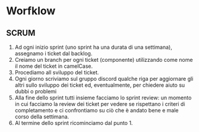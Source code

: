 # Worfklow
## SCRUM
1. Ad ogni inizio sprint (uno sprint ha una durata di una settimana), assegnamo i ticket dal backlog.
2. Creiamo un branch per ogni ticket (componente) utilizzando come nome il nome del ticket in camelCase.
3. Procediamo all sviluppo del ticket.
4. Ogni giorno scriviamo sul gruppo discord qualche riga per aggiornare gli altri sullo sviluppo dei ticket ed, eventualmente, per chiedere aiuto su dubbi o problemi
5. Alla fine dello sprint tutti insieme facciamo lo sprint review: un momento in cui facciamo la review dei ticket per vedere se rispettano i criteri di completamento e ci confrontiamo su ciò che è andato bene e male corso della settimana.
6. Al termine dello sprint ricominciamo dal punto 1.